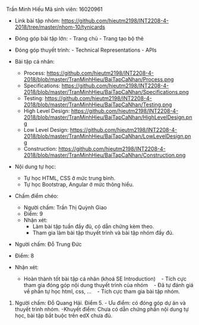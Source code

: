 Trần Minh Hiếu
Mã sinh viên: 16020961

- Link bài tập nhóm: https://github.com/hieutm2198/INT2208-4-2018/tree/master/nhom-10/tynicards

- Đóng góp bài tập lớn:
        - Trang chủ
        - Trang tạo bộ thẻ
- Đóng góp thuyết trình:
        - Technical Representations
        - APIs
- Bài tập cá nhân:
	- Process: https://github.com/hieutm2198/INT2208-4-2018/blob/master/TranMinhHieu/BaiTapCaNhan/Process.png
	- Specifications: https://github.com/hieutm2198/INT2208-4-2018/blob/master/TranMinhHieu/BaiTapCaNhan/Specifications.png
	- Testing: https://github.com/hieutm2198/INT2208-4-2018/blob/master/TranMinhHieu/BaiTapCaNhan/Testing.png
    - High Level Design: https://github.com/hieutm2198/INT2208-4-2018/blob/master/TranMinhHieu/BaiTapCaNhan/HighLevelDesign.png
    - Low Level Design: https://github.com/hieutm2198/INT2208-4-2018/blob/master/TranMinhHieu/BaiTapCaNhan/LowLevelDesign.png
	- Construction: https://github.com/hieutm2198/INT2208-4-2018/blob/master/TranMinhHieu/BaiTapCaNhan/Construction.png

- Nội dung tự học:
    - Tự học HTML, CSS ở mức trung bình.
    - Tự học Bootstrap, Angular ở mức thông hiểu.
    

- Chấm điểm chéo:
     - Người chấm: Trần Thị Quỳnh Giao
     - Điểm: 9
     - Nhận xét:
         - Làm bài tập tuần đầy đủ, có dẫn chứng kèm theo.
         - Tham gia làm bài tập thuyết trình và bài tập nhóm đầy đủ.
		 
- Người chấm: Đỗ Trung Đức
- Điểm: 8
- Nhận xét:
    - Hoàn thành tốt bài tập cá nhân (khoá SE Introduction)
    - Tích cực tham gia đóng góp nội dung thuyết trình của nhóm
    - Đã tự đánh giá về phần tự học html, css, ...
    - Tích cực tham gia bài tập nhóm.

1. Người chấm: Đỗ Quang Hải. Điểm 5.
        - Ưu điểm: có đóng góp dự án và thuyết trình nhóm.
        -Khuyết điểm: Chưa có dẫn chứng phần nội dung tự học, bài tập bắt buộc trên edX chưa đủ.
